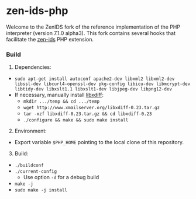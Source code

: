 # zen-ids-php

Welcome to the ZenIDS fork of the reference implementation of the PHP interpreter (version 7.1.0 alpha3). This fork contains several hooks that facilitate the [zen-ids](https://github.com/uci-plrg/zen-ids) PHP extension.

### Build

1. Dependencies:
  * `sudo apt-get install autoconf apache2-dev libxml2 libxml2-dev libssl-dev libcurl4-openssl-dev pkg-config libicu-dev libmcrypt-dev libtidy-dev libxslt1.1 libxslt1-dev libjpeg-dev libpng12-dev`
  * If necessary, manually install [libxdiff](http://freecode.com/projects/xdiff-lib):
    * `mkdir .../temp && cd .../temp`
    * `wget http://www.xmailserver.org/libxdiff-0.23.tar.gz`
    * `tar -xzf libxdiff-0.23.tar.gz && cd libxdiff-0.23`
    * `./configure && make && sudo make install`
2. Environment:
  * Export variable `$PHP_HOME` pointing to the local clone of this repository.
3. Build:
  * `./buildconf`
  * `./current-config`
    *  Use option `-d` for a debug build
  * `make -j`
  * `sudo make -j install`

